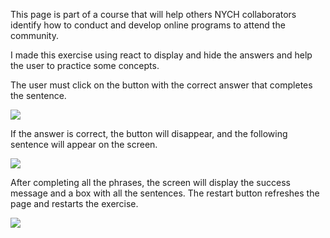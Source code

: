 This page is part of a course that will help others NYCH collaborators identify how to conduct and develop online programs to attend the community.

I made this exercise using react to display and hide the answers and help the user to practice some concepts.

The user must click on the button with the correct answer that completes the sentence.

<img src="https://cdn.discordapp.com/attachments/1016745958727491615/1049762207166120046/1.png" />

If the answer is correct, the button will disappear, and the following sentence will appear on the screen.

<img src="https://cdn.discordapp.com/attachments/1016745958727491615/1049762207489065060/2.png" />

After completing all the phrases, the screen will display the success message and a box with all the sentences. The restart button refreshes the page and restarts the exercise.

<img src="https://cdn.discordapp.com/attachments/1016745958727491615/1049762207874949130/3.png" />




